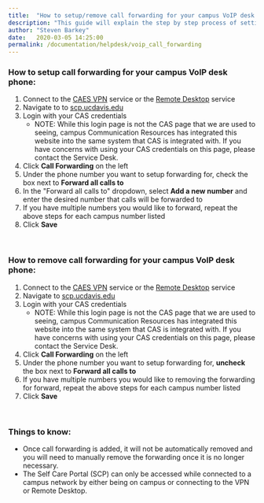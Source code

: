 ```yaml
---
title:  "How to setup/remove call forwarding for your campus VoIP desk phone"
description: "This guide will explain the step by step process of setting up and removing call forwarding for your campus VoIP desk phone."
author: "Steven Barkey"
date:   2020-03-05 14:25:00
permalink: /documentation/helpdesk/voip_call_forwarding
---
```


<h3>How to setup call forwarding for your campus VoIP desk phone: </h3>
<ol style="PADDING-LEFT: 30px">
   <li>Connect to the <a href="https://computing.caes.ucdavis.edu/documentation/helpdesk/connect_to_vpn" target="_blank">CAES VPN</a> service or the <a href="https://computing.caes.ucdavis.edu/documentation/helpdesk/remote-desktop" target="_blank">Remote Desktop</a> service</li>
   <li>Navigate to to <a href="https://scp.ucdavis.edu" target="_blank">scp.ucdavis.edu</a></li>
   <li>Login with your CAS credentials
       <ul>
           <li>NOTE: While this login page is not the CAS page that we are used to seeing, campus Communication Resources has integrated this website into the same system that CAS is integrated with.  If you have concerns with using your CAS credentials on this page, please contact the Service Desk.</li>
       </ul>
   </li>
   <li>Click <b>Call Forwarding</b> on the left</li>
   <li>Under the phone number you want to setup forwarding for, check the box next to <b>Forward all calls to</b></li>
   <li>In the "Forward all calls to" dropdown, select <b>Add a new number</b> and enter the desired number that calls will be forwarded to</li>
   <li>If you have multiple numbers you would like to forward, repeat the above steps for each campus number listed</li>
   <li>Click <b>Save</b></li>
</ol>
<br />
<h3>How to remove call forwarding for your campus VoIP desk phone: </h3>
<ol style="PADDING-LEFT: 30px">
   <li>Connect to the <a href="https://computing.caes.ucdavis.edu/documentation/helpdesk/connect_to_vpn" target="_blank">CAES VPN</a> service or the <a href="https://computing.caes.ucdavis.edu/documentation/helpdesk/remote-desktop" target="_blank">Remote Desktop</a> service</li>
   <li>Navigate to <a href="https://scp.ucdavis.edu" target="_blank">scp.ucdavis.edu</a></li>
   <li>Login with your CAS credentials
       <ul>
           <li>NOTE: While this login page is not the CAS page that we are used to seeing, campus Communication Resources has integrated this website into the same system that CAS is integrated with.  If you have concerns with using your CAS credentials on this page, please contact the Service Desk.</li>
       </ul>
   </li>
   <li>Click <b>Call Forwarding</b> on the left</li>
   <li>Under the phone number you want to setup forwarding for, <b>uncheck</b> the box next to <b>Forward all calls to</b></li>
   <li>If you have multiple numbers you would like to removing the forwarding for forward, repeat the above steps for each campus number listed</li>
   <li>Click <b>Save</b></li>
</ol>
<br />
<h3>Things to know:</h3>
<ul style="PADDING-LEFT: 30px">
    <li>Once call forwarding is added, it will not be automatically removed and you will need to manually remove the forwarding once it is no longer necessary.</li>
    <li>The Self Care Portal (SCP) can only be accessed while connected to a campus network by either being on campus or connecting to the VPN or Remote Desktop.</li>
</ul>
